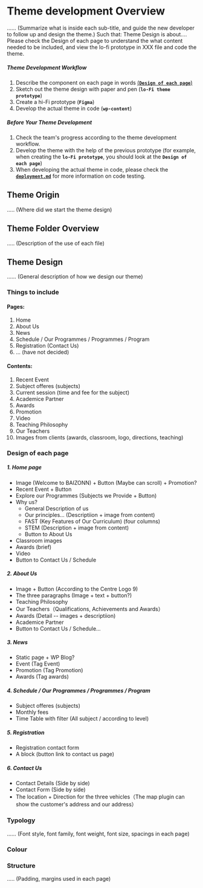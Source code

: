 # Theme development Overview
...... (Summarize what is inside each sub-title, and guide the new developer to follow up and design the theme.)
Such that: Theme Design is about....
            Please check the Design of each page to understand the what content needed to be included, and view the lo-fi prototype in XXX file and code the theme.

##### Theme Development Workflow
1. Describe the component on each page in words [(**`Design of each page`**)](#design-of-each-page)
2. Sketch out the theme design with paper and pen (**`lo-Fi theme prototype`**)
3. Create a hi-Fi prototype (**`Figma`**)
4. Develop the actual theme in code (**`wp-content`**)

#####  Before Your Theme Development
1. Check the team's progress according to the theme development workflow.
2. Develop the theme with the help of the previous prototype (for example, when creating the **`lo-Fi prototype`**, you should look at the **`Design of each page`**)
3. When developing the actual theme in code, please check the [**`deployment.md`**](https://github.com/Tianyi2/2023_SP51_CMS_GroupB/blob/main/deployment.md) for more information on code testing. 


## Theme Origin
..... (Where did we start the theme design)


## Theme Folder Overview
..... (Description of the use of each file)


## Theme Design
...... (General description of how we design our theme)


### Things to include
#### Pages: 
1. Home 
2. About Us
3. News
4. Schedule / Our Programmes / Programmes / Program 
5. Registration (Contact Us)
6. ... (have not decided)

#### Contents: 
1. Recent Event
2. Subject offeres (subjects)
3. Current session (time and fee for the subject)
4. Academice Partner
5. Awards
6. Promotion
7. Video
8. Teaching Philosophy
9. Our Teachers
10. Images from clients (awards, classroom, logo, directions, teaching)


### Design of each page
##### 1. Home page
  - Image (Welcome to BAIZONN) + Button (Maybe can scroll) + Promotion?
  - Recent Event + Button
  - Explore our Programmes (Subjects we Provide + Button)
  - Why us?
    - General Description of us
    - Our principles… (Descriptiion + image from content)
    - FAST (Key Features of Our Curriculum) (four columns)
    - STEM (Description + image from content)
    - Button to About Us
  - Classroom images
  - Awards (brief)
  - Video
  - Button to Contact Us / Schedule

##### 2. About Us
  - Image + Button (According to the Centre Logo 9) 
  - The three paragraphs (Image + text + button?)
  - Teaching Philosophy
  - Our Teachers（Qualifications, Achievements and Awards）
  - Awards (Detail -- images + descriptiion)
  - Academice Partner
  - Button to Contact Us / Schedule…

##### 3. News
  - Static page + WP Blog?
  - Event (Tag Event)
  - Promotion (Tag Promotion)
  - Awards (Tag awards)

##### 4. Schedule / Our Programmes / Programmes / Program
  - Subject offeres (subjects)
  - Monthly fees
  - Time Table with filter (All subject / according to level)

##### 5. Registration
  - Registration contact form
  - A block (button link to contact us page)

##### 6. Contact Us
  - Contact Details (Side by side)
  - Contact Form (Side by side)
  - The location + Direction for the three vehicles（The map plugin can show the customer's address and our address）


### Typology
...... (Font style, font family, font weight, font size, spacings in each page)


### Colour


### Structure
..... (Padding, margins used in each page)


